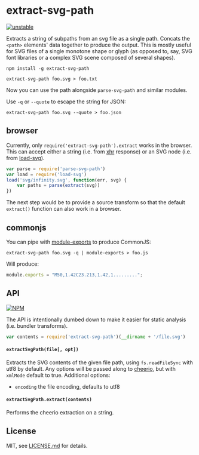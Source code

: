 # extract-svg-path

[![unstable](http://badges.github.io/stability-badges/dist/unstable.svg)](http://github.com/badges/stability-badges)

Extracts a string of subpaths from an svg file as a single path. Concats the `<path>` elements' data together to produce the output. This is mostly useful for SVG files of a single monotone shape or glyph (as opposed to, say, SVG font libraries or a complex SVG scene composed of several shapes). 

```npm install -g extract-svg-path```

```
extract-svg-path foo.svg > foo.txt
```

Now you can use the path alongside `parse-svg-path` and similar modules.

Use `-q` or `--quote` to escape the string for JSON:

```
extract-svg-path foo.svg --quote > foo.json
```

## browser

Currently, only `require('extract-svg-path').extract` works in the browser. This can accept either a string (i.e. from [xhr](https://www.npmjs.org/package/xhr) response) or an SVG node (i.e. from [load-svg](https://github.com/substack/load-svg)).

```js
var parse = require('parse-svg-path')
var load = require('load-svg')
load('svg/infinity.svg', function(err, svg) {
    var paths = parse(extract(svg))
})
```

The next step would be to provide a source transform so that the default `extract()` function can also work in a browser.

## commonjs

You can pipe with [module-exports](https://www.npmjs.org/package/module-exports) to produce CommonJS:

```
extract-svg-path foo.svg -q | module-exports > foo.js
```

Will produce:

```js
module.exports = "M50,1.42C23.213,1.42,1.........";
```

## API

[![NPM](https://nodei.co/npm/extract-svg-path.png)](https://nodei.co/npm/extract-svg-path/)

The API is intentionally dumbed down to make it easier for static analysis (i.e. bundler transforms).

```js
var contents = require('extract-svg-path')(__dirname + '/file.svg')
```

#### `extractSvgPath(file[, opt])`

Extracts the SVG contents of the given file path, using `fs.readFileSync` with utf8 by default. Any options will be passed along to [cheerio](https://github.com/cheeriojs/cheerio), but with `xmlMode` default to true. Additional options:

- `encoding` the file encoding, defaults to utf8

#### `extractSvgPath.extract(contents)`

Performs the cheerio extraction on a string.

## License

MIT, see [LICENSE.md](http://github.com/mattdesl/extract-svg-path/blob/master/LICENSE.md) for details.
